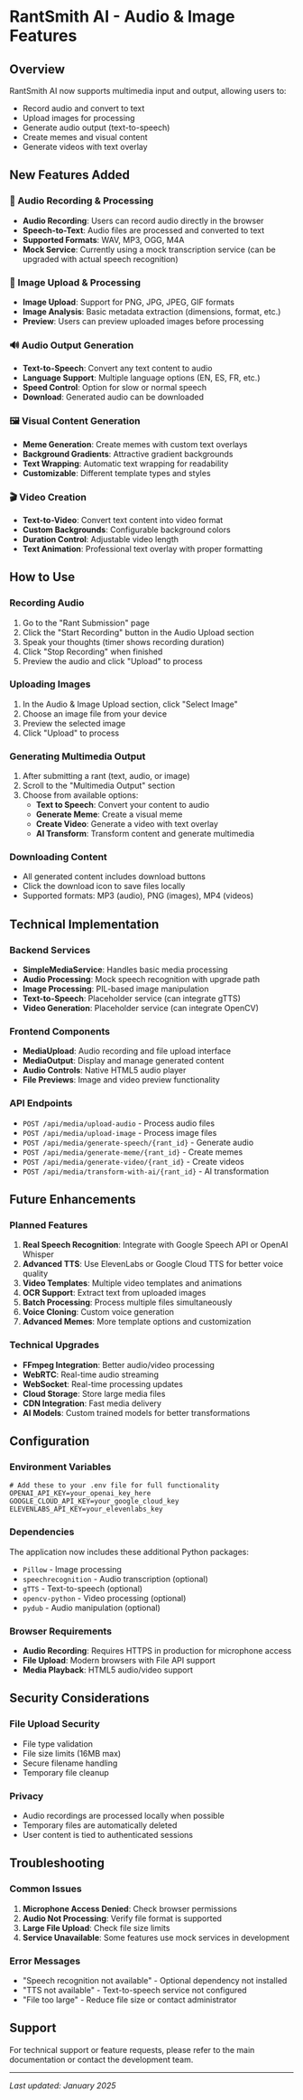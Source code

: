 # RantSmith AI - Audio & Image Features

## Overview
RantSmith AI now supports multimedia input and output, allowing users to:
- Record audio and convert to text
- Upload images for processing
- Generate audio output (text-to-speech)
- Create memes and visual content
- Generate videos with text overlay

## New Features Added

### 🎤 Audio Recording & Processing
- **Audio Recording**: Users can record audio directly in the browser
- **Speech-to-Text**: Audio files are processed and converted to text
- **Supported Formats**: WAV, MP3, OGG, M4A
- **Mock Service**: Currently using a mock transcription service (can be upgraded with actual speech recognition)

### 📸 Image Upload & Processing
- **Image Upload**: Support for PNG, JPG, JPEG, GIF formats
- **Image Analysis**: Basic metadata extraction (dimensions, format, etc.)
- **Preview**: Users can preview uploaded images before processing

### 🔊 Audio Output Generation
- **Text-to-Speech**: Convert any text content to audio
- **Language Support**: Multiple language options (EN, ES, FR, etc.)
- **Speed Control**: Option for slow or normal speech
- **Download**: Generated audio can be downloaded

### 🖼️ Visual Content Generation
- **Meme Generation**: Create memes with custom text overlays
- **Background Gradients**: Attractive gradient backgrounds
- **Text Wrapping**: Automatic text wrapping for readability
- **Customizable**: Different template types and styles

### 🎬 Video Creation
- **Text-to-Video**: Convert text content into video format
- **Custom Backgrounds**: Configurable background colors
- **Duration Control**: Adjustable video length
- **Text Animation**: Professional text overlay with proper formatting

## How to Use

### Recording Audio
1. Go to the "Rant Submission" page
2. Click the "Start Recording" button in the Audio Upload section
3. Speak your thoughts (timer shows recording duration)
4. Click "Stop Recording" when finished
5. Preview the audio and click "Upload" to process

### Uploading Images
1. In the Audio & Image Upload section, click "Select Image"
2. Choose an image file from your device
3. Preview the selected image
4. Click "Upload" to process

### Generating Multimedia Output
1. After submitting a rant (text, audio, or image)
2. Scroll to the "Multimedia Output" section
3. Choose from available options:
   - **Text to Speech**: Convert your content to audio
   - **Generate Meme**: Create a visual meme
   - **Create Video**: Generate a video with text overlay
   - **AI Transform**: Transform content and generate multimedia

### Downloading Content
- All generated content includes download buttons
- Click the download icon to save files locally
- Supported formats: MP3 (audio), PNG (images), MP4 (videos)

## Technical Implementation

### Backend Services
- **SimpleMediaService**: Handles basic media processing
- **Audio Processing**: Mock speech recognition with upgrade path
- **Image Processing**: PIL-based image manipulation
- **Text-to-Speech**: Placeholder service (can integrate gTTS)
- **Video Generation**: Placeholder service (can integrate OpenCV)

### Frontend Components
- **MediaUpload**: Audio recording and file upload interface
- **MediaOutput**: Display and manage generated content
- **Audio Controls**: Native HTML5 audio player
- **File Previews**: Image and video preview functionality

### API Endpoints
- `POST /api/media/upload-audio` - Process audio files
- `POST /api/media/upload-image` - Process image files
- `POST /api/media/generate-speech/{rant_id}` - Generate audio
- `POST /api/media/generate-meme/{rant_id}` - Create memes
- `POST /api/media/generate-video/{rant_id}` - Create videos
- `POST /api/media/transform-with-ai/{rant_id}` - AI transformation

## Future Enhancements

### Planned Features
1. **Real Speech Recognition**: Integrate with Google Speech API or OpenAI Whisper
2. **Advanced TTS**: Use ElevenLabs or Google Cloud TTS for better voice quality
3. **Video Templates**: Multiple video templates and animations
4. **OCR Support**: Extract text from uploaded images
5. **Batch Processing**: Process multiple files simultaneously
6. **Voice Cloning**: Custom voice generation
7. **Advanced Memes**: More template options and customization

### Technical Upgrades
- **FFmpeg Integration**: Better audio/video processing
- **WebRTC**: Real-time audio streaming
- **WebSocket**: Real-time processing updates
- **Cloud Storage**: Store large media files
- **CDN Integration**: Fast media delivery
- **AI Models**: Custom trained models for better transformations

## Configuration

### Environment Variables
```env
# Add these to your .env file for full functionality
OPENAI_API_KEY=your_openai_key_here
GOOGLE_CLOUD_API_KEY=your_google_cloud_key
ELEVENLABS_API_KEY=your_elevenlabs_key
```

### Dependencies
The application now includes these additional Python packages:
- `Pillow` - Image processing
- `speechrecognition` - Audio transcription (optional)
- `gTTS` - Text-to-speech (optional)
- `opencv-python` - Video processing (optional)
- `pydub` - Audio manipulation (optional)

### Browser Requirements
- **Audio Recording**: Requires HTTPS in production for microphone access
- **File Upload**: Modern browsers with File API support
- **Media Playback**: HTML5 audio/video support

## Security Considerations

### File Upload Security
- File type validation
- File size limits (16MB max)
- Secure filename handling
- Temporary file cleanup

### Privacy
- Audio recordings are processed locally when possible
- Temporary files are automatically deleted
- User content is tied to authenticated sessions

## Troubleshooting

### Common Issues
1. **Microphone Access Denied**: Check browser permissions
2. **Audio Not Processing**: Verify file format is supported
3. **Large File Upload**: Check file size limits
4. **Service Unavailable**: Some features use mock services in development

### Error Messages
- "Speech recognition not available" - Optional dependency not installed
- "TTS not available" - Text-to-speech service not configured
- "File too large" - Reduce file size or contact administrator

## Support

For technical support or feature requests, please refer to the main documentation or contact the development team.

---
*Last updated: January 2025*
